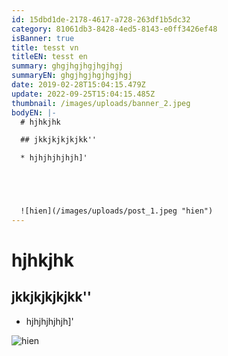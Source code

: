 ```yaml
---
id: 15dbd1de-2178-4617-a728-263df1b5dc32
category: 81061db3-8428-4ed5-8143-e0ff3426ef48
isBanner: true
title: tesst vn
titleEN: tesst en
summary: ghgjhgjhgjhgjhgj
summaryEN: ghgjhgjhgjhgjhgj
date: 2019-02-28T15:04:15.479Z
update: 2022-09-25T15:04:15.485Z
thumbnail: /images/uploads/banner_2.jpeg
bodyEN: |-
  # h﻿jhkjhk

  ## j﻿kkjkjkjkjkk''

  * h﻿jhjhjhjhjh]'





  ![hien](/images/uploads/post_1.jpeg "hien")
---
```

# h﻿jhkjhk

## j﻿kkjkjkjkjkk''

* h﻿jhjhjhjhjh]'





![hien](/images/uploads/post_1.jpeg "hien")